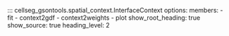 ::: cellseg_gsontools.spatial_context.InterfaceContext
    options:
      members:
        - fit
        - context2gdf
        - context2weights
        - plot
      show_root_heading: true
      show_source: true
      heading_level: 2
